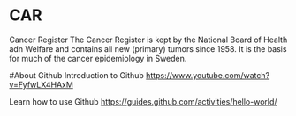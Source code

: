 # CAR
Cancer Register
The Cancer Register is kept by the National Board of Health adn Welfare and contains all new (primary) tumors since 1958. It is the basis for much of the cancer epidemiology in Sweden.

#About Github
Introduction to Github https://www.youtube.com/watch?v=FyfwLX4HAxM

Learn how to use Github https://guides.github.com/activities/hello-world/
